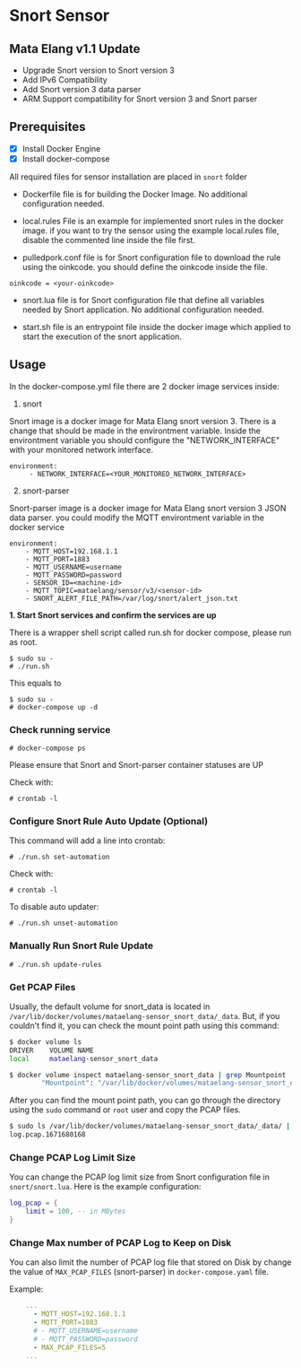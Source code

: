 # Snort Sensor

## Mata Elang v1.1 Update

- Upgrade Snort version to Snort version 3
- Add IPv6 Compatibility
- Add Snort version 3 data parser
- ARM Support compatibility for Snort version 3 and Snort parser


## Prerequisites

- [x] Install Docker Engine
- [x] Install docker-compose

All required files for sensor installation are placed in `snort` folder

- Dockerfile file is for building the Docker Image. No additional configuration needed.

- local.rules File is an example for implemented snort rules in the docker image. if you want to try the sensor using the example local.rules file, disable the commented line inside the file first.

- pulledpork.conf file is for Snort configuration file to download the rule using the oinkcode. you should define the oinkcode inside the file.

```
oinkcode = <your-oinkcode>
``` 

- snort.lua file is for Snort configuration file that define all variables needed by Snort application. No additional configuration needed.

- start.sh file is an entrypoint file inside the docker image which applied to start the execution of the snort application.

## Usage

In the docker-compose.yml file there are 2 docker image services inside:

1. snort

Snort image is a docker image for Mata Elang snort version 3. There is a change that should be made in the environtment variable. Inside the environtment variable you should configure the "NETWORK_INTERFACE" with your monitored network interface.
```
environment:
     - NETWORK_INTERFACE=<YOUR_MONITORED_NETWORK_INTERFACE>
```

2. snort-parser

Snort-parser image is a docker image for Mata Elang snort version 3 JSON data parser. you could modify the MQTT environtment variable in the docker service

```
environment:
    - MQTT_HOST=192.168.1.1
    - MQTT_PORT=1883
    - MQTT_USERNAME=username
    - MQTT_PASSWORD=password
    - SENSOR_ID=<machine-id>
    - MQTT_TOPIC=mataelang/sensor/v3/<sensor-id>
    - SNORT_ALERT_FILE_PATH=/var/log/snort/alert_json.txt
```

**1. Start Snort services and confirm the services are up**

There is a wrapper shell script called run.sh for docker compose, please run as root.

```
$ sudo su -
# ./run.sh
```
This equals to
```
$ sudo su -
# docker-compose up -d
```

### Check running service

```
# docker-compose ps
```
Please ensure that Snort and Snort-parser container statuses are UP


Check with:
```
# crontab -l
```

### Configure Snort Rule Auto Update (Optional)
This command will add a line into crontab:

```
# ./run.sh set-automation
```

Check with:
```
# crontab -l
```

To disable auto updater:
```
# ./run.sh unset-automation
```

### Manually Run Snort Rule Update

```
# ./run.sh update-rules
```

### Get PCAP Files

Usually, the default volume for snort_data is located in `/var/lib/docker/volumes/mataelang-sensor_snort_data/_data`. But, if you couldn't find it, you can check the mount point path using this command:

```bash
$ docker volume ls
DRIVER    VOLUME NAME
local     mataelang-sensor_snort_data
```

```bash
$ docker volume inspect mataelang-sensor_snort_data | grep Mountpoint
        "Mountpoint": "/var/lib/docker/volumes/mataelang-sensor_snort_data/_data",
```

After you can find the mount point path, you can go through the directory using the `sudo` command or `root` user and copy the PCAP files.

```bash
$ sudo ls /var/lib/docker/volumes/mataelang-sensor_snort_data/_data/ | grep pcap
log.pcap.1671680168
```

### Change PCAP Log Limit Size

You can change the PCAP log limit size from Snort configuration file in `snort/snort.lua`. Here is the example configuration:
```lua
log_pcap = {
    limit = 100, -- in MBytes
}
```

### Change Max number of PCAP Log to Keep on Disk

You can also limit the number of PCAP log file that stored on Disk by change the value of `MAX_PCAP_FILES` (snort-parser) in `docker-compose.yaml` file.

Example: 
```yaml
    ...
      - MQTT_HOST=192.168.1.1
      - MQTT_PORT=1883
      # - MQTT_USERNAME=username
      # - MQTT_PASSWORD=password
      - MAX_PCAP_FILES=5
    ...
```